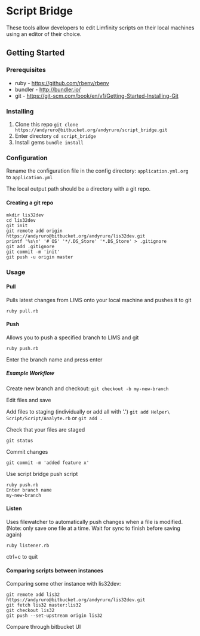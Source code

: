 
# Script Bridge

These tools allow developers to edit Limfinity scripts on their local machines using an editor of their choice.

## Getting Started

### Prerequisites

* ruby - https://github.com/rbenv/rbenv
* bundler - http://bundler.io/
* git - https://git-scm.com/book/en/v1/Getting-Started-Installing-Git

### Installing

1. Clone this repo
  `git clone https://andyruro@bitbucket.org/andyruro/script_bridge.git`
2. Enter directory
  `cd script_bridge`
3. Install gems
  `bundle install`

### Configuration

Rename the configuration file in the config directory: `application.yml.org` to `application.yml`

The local output path should be a directory with a git repo.

#### Creating a git repo

```
mkdir lis32dev
cd lis32dev
git init
git remote add origin https://andyruro@bitbucket.org/andyruro/lis32dev.git
printf '%s\n' '# OS' '*/.DS_Store' '*.DS_Store' > .gitignore
git add .gitignore
git commit -m 'init'
git push -u origin master
```

### Usage

#### Pull

Pulls latest changes from LIMS onto your local machine and pushes it to git

`ruby pull.rb`

#### Push

Allows you to push a specified branch to LIMS and git

`ruby push.rb`

Enter the branch name and press enter


##### Example Workflow

Create new branch and checkout:
`git checkout -b my-new-branch`

Edit files and save

Add files to staging (individually or add all with '.')
`git add Helper\ Script/Script/Analyte.rb` or `git add .`

Check that your files are staged

`git status`

Commit changes

`git commit -m 'added feature x'`

Use script bridge push script

```
ruby push.rb
Enter branch name
my-new-branch
```


#### Listen

Uses filewatcher to automatically push changes when a file is modified. (Note: only save one file at a time. Wait for sync to finish before saving again)

`ruby listener.rb`

ctrl+c to quit


#### Comparing scripts between instances

Comparing some other instance with lis32dev:
```
git remote add lis32 https://andyruro@bitbucket.org/andyruro/lis32dev.git
git fetch lis32 master:lis32
git checkout lis32
git push --set-upstream origin lis32
```

Compare through bitbucket UI
